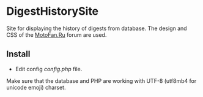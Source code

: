 DigestHistorySite
=================

Site for displaying the history of digests from database. The design and CSS of the [MotoFan.Ru](http://motofan.ru/) forum are used.

## Install

* Edit config *config.php* file.

Make sure that the database and PHP are working with UTF-8 (utf8mb4 for unicode emoji) charset.
